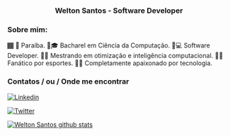 <h3 align="center">Welton Santos - Software Developer</h3>
 
<h3 align="left">Sobre mim: </h3>
 
🏾‍ 📍 Paraíba.
🏾‍🎓 Bacharel em Ciência da Computação. 
🏾‍💻 Software Developer.
🏾‍🔬 Mestrando em otimização e inteligência computacional.
🏾‍🥋 Fanático por esportes.
🏾‍💾 Completamente apaixonado por tecnologia.

<h3 align="left">Contatos / ou / Onde me encontrar</h3>
 
 <p align="left">
<a href="https://www.linkedin.com/in/oweltonsantos"><img alt="Linkedin" src="https://img.shields.io/badge/-LinkedIn-blue?style=for-the-badge&logo=Linkedin&logoColor=white"></a>
 
<a href="https://twitter.com/oweltonsantos"><img alt="Twitter" src="https://img.shields.io/badge/-Twitter-1ca0f1?style=for-the-badge&labelColor=1ca0f1&logo=twitter&logoColor=white"></a>
 
</p>

[![Welton Santos github stats](https://github-readme-stats.vercel.app/api?username=oweltonsantos)](https://github.com/oweltonsantos/github-readme-stats)



<!--
**oweltonsantos/oweltonsantos** is a ✨ _special_ ✨ repository because its `README.md` (this file) appears on your GitHub profile.



Here are some ideas to get you started:

- 🔭 I’m currently working on ...
- 🌱 I’m currently learning ...
- 👯 I’m looking to collaborate on ...
- 🤔 I’m looking for help with ...
- 💬 Ask me about ...
- 📫 How to reach me: ...
- 😄 Pronouns: ...
- ⚡ Fun fact: ...
-->
